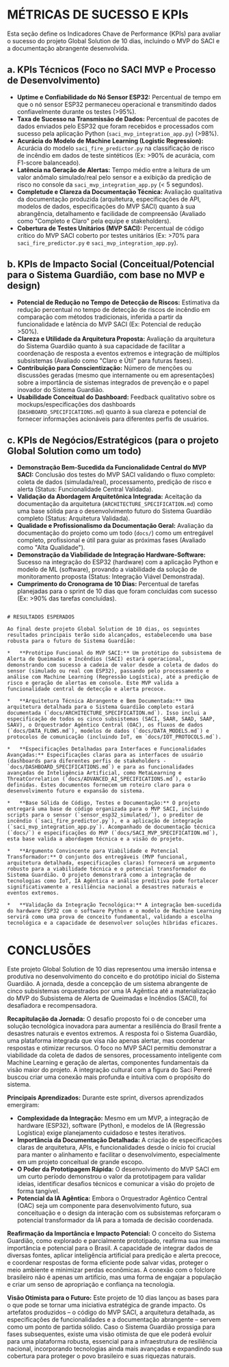 # MÉTRICAS DE SUCESSO E KPIs

Esta seção define os Indicadores Chave de Performance (KPIs) para avaliar o sucesso do projeto Global Solution de 10 dias, incluindo o MVP do SACI e a documentação abrangente desenvolvida.

## a. KPIs Técnicos (Foco no SACI MVP e Processo de Desenvolvimento)

*   **Uptime e Confiabilidade do Nó Sensor ESP32:** Percentual de tempo em que o nó sensor ESP32 permaneceu operacional e transmitindo dados confiavelmente durante os testes (>95%).
*   **Taxa de Sucesso na Transmissão de Dados:** Percentual de pacotes de dados enviados pelo ESP32 que foram recebidos e processados com sucesso pela aplicação Python (`saci_mvp_integration_app.py`) (>98%).
*   **Acurácia do Modelo de Machine Learning (Logistic Regression):** Acurácia do modelo `saci_fire_predictor.py` na classificação de risco de incêndio em dados de teste sintéticos (Ex: >90% de acurácia, com F1-score balanceado).
*   **Latência na Geração de Alertas:** Tempo médio entre a leitura de um valor anômalo simulado/real pelo sensor e a exibição da predição de risco no console da `saci_mvp_integration_app.py` (< 5 segundos).
*   **Completude e Clareza da Documentação Técnica:** Avaliação qualitativa da documentação produzida (arquitetura, especificações de API, modelos de dados, especificações do MVP SACI) quanto à sua abrangência, detalhamento e facilidade de compreensão (Avaliado como "Completo e Claro" pela equipe e stakeholders).
*   **Cobertura de Testes Unitários (MVP SACI):** Percentual de código crítico do MVP SACI coberto por testes unitários (Ex: >70% para `saci_fire_predictor.py` e `saci_mvp_integration_app.py`).

## b. KPIs de Impacto Social (Conceitual/Potencial para o Sistema Guardião, com base no MVP e design)

*   **Potencial de Redução no Tempo de Detecção de Riscos:** Estimativa da redução percentual no tempo de detecção de riscos de incêndio em comparação com métodos tradicionais, inferida a partir da funcionalidade e latência do MVP SACI (Ex: Potencial de redução >50%).
*   **Clareza e Utilidade da Arquitetura Proposta:** Avaliação da arquitetura do Sistema Guardião quanto à sua capacidade de facilitar a coordenação de resposta a eventos extremos e integração de múltiplos subsistemas (Avaliado como "Claro e Útil" para futuras fases).
*   **Contribuição para Conscientização:** Número de menções ou discussões geradas (mesmo que internamente ou em apresentações) sobre a importância de sistemas integrados de prevenção e o papel inovador do Sistema Guardião.
*   **Usabilidade Conceitual do Dashboard:** Feedback qualitativo sobre os mockups/especificações dos dashboards (`DASHBOARD_SPECIFICATIONS.md`) quanto à sua clareza e potencial de fornecer informações acionáveis para diferentes perfis de usuários.

## c. KPIs de Negócios/Estratégicos (para o projeto Global Solution como um todo)

*   **Demonstração Bem-Sucedida da Funcionalidade Central do MVP SACI:** Conclusão dos testes do MVP SACI validando o fluxo completo: coleta de dados (simulada/real), processamento, predição de risco e alerta (Status: Funcionalidade Central Validada).
*   **Validação da Abordagem Arquitetônica Integrada:** Aceitação da documentação da arquitetura (`ARCHITECTURE_SPECIFICATION.md`) como uma base sólida para o desenvolvimento futuro do Sistema Guardião completo (Status: Arquitetura Validada).
*   **Qualidade e Profissionalismo da Documentação Geral:** Avaliação da documentação do projeto como um todo (`docs/`) como um entregável completo, profissional e útil para guiar as próximas fases (Avaliado como "Alta Qualidade").
*   **Demonstração da Viabilidade de Integração Hardware-Software:** Sucesso na integração do ESP32 (hardware) com a aplicação Python e modelo de ML (software), provando a viabilidade da solução de monitoramento proposta (Status: Integração Viável Demonstrada).
*   **Cumprimento do Cronograma de 10 Dias:** Percentual de tarefas planejadas para o sprint de 10 dias que foram concluídas com sucesso (Ex: >90% das tarefas concluídas).
```

# RESULTADOS ESPERADOS

Ao final deste projeto Global Solution de 10 dias, os seguintes resultados principais terão sido alcançados, estabelecendo uma base robusta para o futuro do Sistema Guardião:

*   **Protótipo Funcional do MVP SACI:** Um protótipo do subsistema de Alerta de Queimadas e Incêndios (SACI) estará operacional, demonstrando com sucesso a cadeia de valor desde a coleta de dados do sensor (simulado ou real com ESP32), passando pelo processamento e análise com Machine Learning (Regressão Logística), até a predição de risco e geração de alertas em console. Este MVP valida a funcionalidade central de detecção e alerta precoce.

*   **Arquitetura Técnica Abrangente e Bem Documentada:** Uma arquitetura detalhada para o Sistema Guardião completo estará documentada (`docs/ARCHITECTURE_SPECIFICATION.md`). Isso inclui a especificação de todos os cinco subsistemas (SACI, SAAR, SAAD, SAAP, SAAV), o Orquestrador Agêntico Central (OAC), os fluxos de dados (`docs/DATA_FLOWS.md`), modelos de dados (`docs/DATA_MODELS.md`) e protocolos de comunicação (incluindo IoT, em `docs/IOT_PROTOCOLS.md`).

*   **Especificações Detalhadas para Interfaces e Funcionalidades Avançadas:** Especificações claras para as interfaces de usuário (dashboards para diferentes perfis de stakeholders - `docs/DASHBOARD_SPECIFICATIONS.md`) e para as funcionalidades avançadas de Inteligência Artificial, como MetaLearning e ThreatCorrelation (`docs/ADVANCED_AI_SPECIFICATIONS.md`), estarão definidas. Estes documentos fornecem um roteiro claro para o desenvolvimento futuro e expansão do sistema.

*   **Base Sólida de Código, Testes e Documentação:** O projeto entregará uma base de código organizada para o MVP SACI, incluindo scripts para o sensor (`sensor_esp32_simulated/`), o preditor de incêndio (`saci_fire_predictor.py`), e a aplicação de integração (`saci_mvp_integration_app.py`). Acompanhado de documentação técnica (`docs/`) e especificações do MVP (`docs/SACI_MVP_SPECIFICATION.md`), esta base valida a abordagem técnica e a visão do projeto.

*   **Argumento Convincente para Viabilidade e Potencial Transformador:** O conjunto dos entregáveis (MVP funcional, arquitetura detalhada, especificações claras) fornecerá um argumento robusto para a viabilidade técnica e o potencial transformador do Sistema Guardião. O projeto demonstrará como a integração de tecnologias como IoT, IA Agêntica e análise preditiva pode fortalecer significativamente a resiliência nacional a desastres naturais e eventos extremos.

*   **Validação da Integração Tecnológica:** A integração bem-sucedida do hardware ESP32 com o software Python e o modelo de Machine Learning servirá como uma prova de conceito fundamental, validando a escolha tecnológica e a capacidade de desenvolver soluções híbridas eficazes.
```

# CONCLUSÕES

Este projeto Global Solution de 10 dias representou uma imersão intensa e produtiva no desenvolvimento do conceito e do protótipo inicial do Sistema Guardião. A jornada, desde a concepção de um sistema abrangente de cinco subsistemas orquestrados por uma IA Agêntica até a materialização do MVP do Subsistema de Alerta de Queimadas e Incêndios (SACI), foi desafiadora e recompensadora.

**Recapitulação da Jornada:**
O desafio proposto foi o de conceber uma solução tecnológica inovadora para aumentar a resiliência do Brasil frente a desastres naturais e eventos extremos. A resposta foi o Sistema Guardião, uma plataforma integrada que visa não apenas alertar, mas coordenar respostas e otimizar recursos. O foco no MVP SACI permitiu demonstrar a viabilidade da coleta de dados de sensores, processamento inteligente com Machine Learning e geração de alertas, componentes fundamentais da visão maior do projeto. A integração cultural com a figura do Saci Pererê buscou criar uma conexão mais profunda e intuitiva com o propósito do sistema.

**Principais Aprendizados:**
Durante este sprint, diversos aprendizados emergiram:
*   **Complexidade da Integração:** Mesmo em um MVP, a integração de hardware (ESP32), software (Python), e modelos de IA (Regressão Logística) exige planejamento cuidadoso e testes iterativos.
*   **Importância da Documentação Detalhada:** A criação de especificações claras de arquitetura, APIs, e funcionalidades desde o início foi crucial para manter o alinhamento e facilitar o desenvolvimento, especialmente em um projeto conceitual de grande escopo.
*   **O Poder da Prototipagem Rápida:** O desenvolvimento do MVP SACI em um curto período demonstrou o valor da prototipagem para validar ideias, identificar desafios técnicos e comunicar a visão do projeto de forma tangível.
*   **Potencial da IA Agêntica:** Embora o Orquestrador Agêntico Central (OAC) seja um componente para desenvolvimento futuro, sua conceituação e o design da interação com os subsistemas reforçaram o potencial transformador da IA para a tomada de decisão coordenada.

**Reafirmação da Importância e Impacto Potencial:**
O conceito do Sistema Guardião, como explorado e parcialmente prototipado, reafirma sua imensa importância e potencial para o Brasil. A capacidade de integrar dados de diversas fontes, aplicar inteligência artificial para predição e alerta precoce, e coordenar respostas de forma eficiente pode salvar vidas, proteger o meio ambiente e minimizar perdas econômicas. A conexão com o folclore brasileiro não é apenas um artifício, mas uma forma de engajar a população e criar um senso de apropriação e confiança na tecnologia.

**Visão Otimista para o Futuro:**
Este projeto de 10 dias lançou as bases para o que pode se tornar uma iniciativa estratégica de grande impacto. Os artefatos produzidos – o código do MVP SACI, a arquitetura detalhada, as especificações de funcionalidades e a documentação abrangente – servem como um ponto de partida sólido. Caso o Sistema Guardião prossiga para fases subsequentes, existe uma visão otimista de que ele poderá evoluir para uma plataforma robusta, essencial para a infraestrutura de resiliência nacional, incorporando tecnologias ainda mais avançadas e expandindo sua cobertura para proteger o povo brasileiro e suas riquezas naturais.
```
